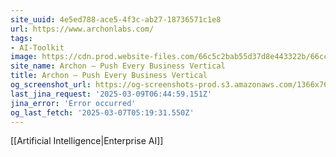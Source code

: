 ```yaml
---
site_uuid: 4e5ed788-ace5-4f3c-ab27-18736571c1e8
url: https://www.archonlabs.com/
tags:
- AI-Toolkit
image: https://cdn.prod.website-files.com/66c5c2bab55d37d8e443322b/66cc6d2f0f6b41b86ea33f83_archon-og.jpg
site_name: Archon – Push Every Business Vertical
title: Archon – Push Every Business Vertical
og_screenshot_url: https://og-screenshots-prod.s3.amazonaws.com/1366x768/80/false/9ec8d380195400916f530ba2269235c0240eee261a78ea2e840ba942e89b7e26.jpeg
last_jina_request: '2025-03-09T06:44:59.151Z'
jina_error: 'Error occurred'
og_last_fetch: '2025-03-07T05:19:31.550Z'
---
```

[[Artificial Intelligence|Enterprise AI]]
